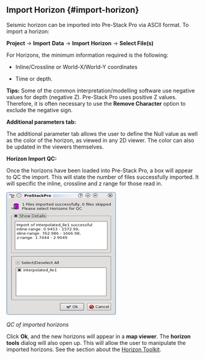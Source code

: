 ## Import Horizon {#import-horizon}

Seismic horizon can be imported into Pre-Stack Pro via ASCII format. To import a horizon:

**Project** → **Import** **Data** → **Import** **Horizon** → **Select File\(s\)**

For Horizons, the minimum information required is the following:

* Inline/Crossline or World-X/World-Y coordinates

* Time or depth.

**Tips:** Some of the common interpretation/modelling software use negative values for depth \(negative Z\). Pre-Stack Pro uses positive Z values. Therefore, it is often necessary to use the **Remove Character** option to exclude the negative sign.

**Additional parameters tab:**

The additional parameter tab allows the user to define the Null value as well as the color of the horizon, as viewed in any 2D viewer. The color can also be updated in the viewers themselves.

**Horizon Import QC:**

Once the horizons have been loaded into Pre-Stack Pro, a box will appear to QC the import. This will state the number of files successfully imported. It will specific the inline, crossline and z range for those read in.

![](/assets/001_import_horizon.png)

_QC of imported horizons_

Click **Ok**, and the new horizons will appear in a **map viewer**. The **horizon tools** dialog will also open up. This will allow the user to manipulate the imported horizons. See the section about the [Horizon Toolkit](/algorithm_documentation/interpretation-processing/horizon_toolkit/README.16.md).

